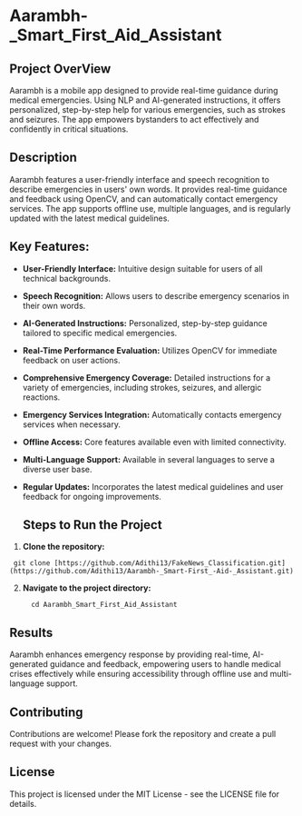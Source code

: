 # Aarambh-_Smart_First_Aid_Assistant

## Project OverView
Aarambh is a mobile app designed to provide real-time guidance during medical emergencies. Using NLP and AI-generated instructions, it offers personalized, step-by-step help for various emergencies, such as strokes and seizures. The app empowers bystanders to act effectively and confidently in critical situations.

## Description
Aarambh features a user-friendly interface and speech recognition to describe emergencies in users' own words. It provides real-time guidance and feedback using OpenCV, and can automatically contact emergency services. The app supports offline use, multiple languages, and is regularly updated with the latest medical guidelines.

## Key Features:
- **User-Friendly Interface:** Intuitive design suitable for users of all technical backgrounds.
- **Speech Recognition:** Allows users to describe emergency scenarios in their own words.
- **AI-Generated Instructions:** Personalized, step-by-step guidance tailored to specific medical emergencies.
- **Real-Time Performance Evaluation:** Utilizes OpenCV for immediate feedback on user actions.
- **Comprehensive Emergency Coverage:** Detailed instructions for a variety of emergencies, including strokes, seizures, and allergic reactions.
- **Emergency Services Integration:** Automatically contacts emergency services when necessary.
- **Offline Access:** Core features available even with limited connectivity.
- **Multi-Language Support:** Available in several languages to serve a diverse user base.
- **Regular Updates:** Incorporates the latest medical guidelines and user feedback for ongoing improvements.

  ## Steps to Run the Project

1. **Clone the repository:**
  ```
   git clone [https://github.com/Adithi13/FakeNews_Classification.git](https://github.com/Adithi13/Aarambh-_Smart-First_-Aid-_Assistant.git)
  ```

2. **Navigate to the project directory:**

    ```
      cd Aarambh_Smart_First_Aid_Assistant
    ```

## Results
Aarambh enhances emergency response by providing real-time, AI-generated guidance and feedback, empowering users to handle medical crises effectively while ensuring accessibility through offline use and multi-language support.

## Contributing
Contributions are welcome! Please fork the repository and create a pull request with your changes.

## License
This project is licensed under the MIT License - see the LICENSE file for details.
